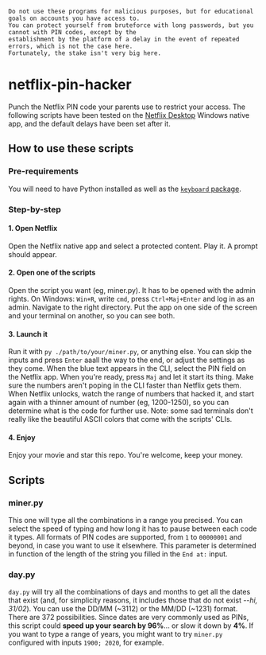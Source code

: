 ```
Do not use these programs for malicious purposes, but for educational goals on accounts you have access to.
You can protect yourself from bruteforce with long passwords, but you cannot with PIN codes, except by the 
establishment by the platform of a delay in the event of repeated errors, which is not the case here. 
Fortunately, the stake isn't very big here.
```

# netflix-pin-hacker
Punch the Netflix PIN code your parents use to restrict your access. The following scripts have been tested on the [Netflix Desktop](https://www.microsoft.com/fr-fr/p/netflix/9wzdncrfj3tj) Windows native app, and the default delays have been set after it.

## How to use these scripts
### Pre-requirements
You will need to have Python installed as well as the [`keyboard` package](https://pypi.org/project/keyboard/).

### Step-by-step
#### 1. Open Netflix
Open the Netflix native app and select a protected content. Play it. A prompt should appear.
#### 2. Open one of the scripts
Open the script you want (eg, miner.py). It has to be opened with the admin rights. On Windows: `Win+R`, write `cmd`, press `Ctrl+Maj+Enter` and log in as an admin. Navigate to the right directory. Put the app on one side of the screen and your terminal on another, so you can see both.
#### 3. Launch it
Run it with `py ./path/to/your/miner.py`, or anything else. You can skip the inputs and press `Enter` aaall the way to the end, or adjust the settings as they come. When the blue text appears in the CLI, select the PIN field on the Netflix app. When you're ready, press `Maj` and let it start its thing. Make sure the numbers aren't poping in the CLI faster than Netflix gets them. When Netflix unlocks, watch the range of numbers that hacked it, and start again with a thinner amount of number (eg, 1200-1250), so you can determine what is the code for further use. Note: some sad terminals don't really like the beautiful ASCII colors that come with the scripts' CLIs.
#### 4. Enjoy
Enjoy your movie and star this repo. You're welcome, keep your money.


## Scripts
### miner.py
This one will type all the combinations in a range you precised. You can select the speed of typing and how long it has to pause between each code it types. All formats of PIN codes are supported, from `1` to `00000001` and beyond, in case you want to use it elsewhere. This parameter is determined in function of the length of the string you filled in the `End at:` input.

### day.py
`day.py` will try all the combinations of days and months to get all the dates that exist (and, for simplicity reasons, it includes those that do not exist --*hi, 31/02*). You can use the DD/MM (~3112) or the MM/DD (~1231) format. There are 372 possibilities. Since dates are very commonly used as PINs, this script could **speed up your search by 96%**... or slow it down by **4%**. If you want to type a range of years, you might want to try `miner.py` configured with inputs `1900; 2020`, for example.
